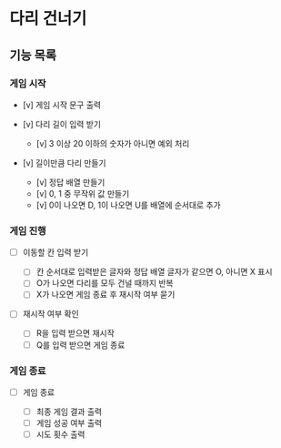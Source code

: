 # 다리 건너기

## 기능 목록

### 게임 시작

- [v] 게임 시작 문구 출력

- [v] 다리 길이 입력 받기

  - [v] 3 이상 20 이하의 숫자가 아니면 예외 처리

- [v] 길이만큼 다리 만들기

  - [v] 정답 배열 만들기
  - [v] 0, 1 중 무작위 값 만들기
  - [v] 0이 나오면 D, 1이 나오면 U를 배열에 순서대로 추가

### 게임 진행

- [ ] 이동할 칸 입력 받기

  - [ ] 칸 순서대로 입력받은 글자와 정답 배열 글자가 같으면 O, 아니면 X 표시
  - [ ] O가 나오면 다리를 모두 건널 때까지 반복
  - [ ] X가 나오면 게임 종료 후 재시작 여부 묻기

- [ ] 재시작 여부 확인

  - [ ] R을 입력 받으면 재시작
  - [ ] Q를 입력 받으면 게임 종료

### 게임 종료

- [ ] 게임 종료

  - [ ] 최종 게임 결과 출력
  - [ ] 게임 성공 여부 출력
  - [ ] 시도 횟수 출력
